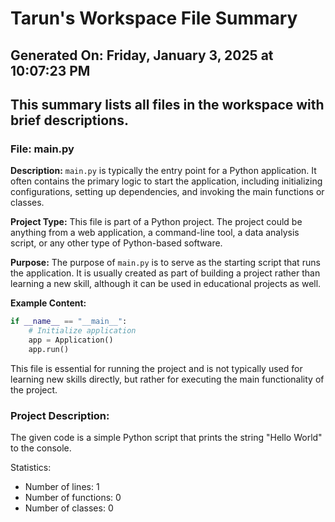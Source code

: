 # Tarun's Workspace File Summary
## Generated On: Friday, January 3, 2025 at 10:07:23 PM
This summary lists all files in the workspace with brief descriptions.
---
### File: main.py

**Description:**
`main.py` is typically the entry point for a Python application. It often contains the primary logic to start the application, including initializing configurations, setting up dependencies, and invoking the main functions or classes.

**Project Type:**
This file is part of a Python project. The project could be anything from a web application, a command-line tool, a data analysis script, or any other type of Python-based software.

**Purpose:**
The purpose of `main.py` is to serve as the starting script that runs the application. It is usually created as part of building a project rather than learning a new skill, although it can be used in educational projects as well.

**Example Content:**
```python
if __name__ == "__main__":
    # Initialize application
    app = Application()
    app.run()
```

This file is essential for running the project and is not typically used for learning new skills directly, but rather for executing the main functionality of the project. 
### Project Description:
 The given code is a simple Python script that prints the string "Hello World" to the console. 

Statistics:
- Number of lines: 1
- Number of functions: 0
- Number of classes: 0
